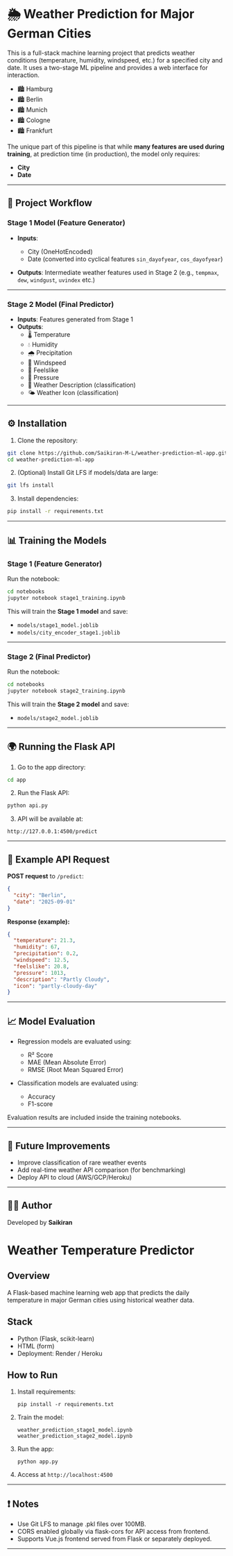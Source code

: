 # 🌦️ Weather Prediction for Major German Cities  

This is a full-stack machine learning project that predicts weather conditions (temperature, humidity, windspeed, etc.) for a specified city and date. It uses a two-stage ML pipeline and provides a web interface for interaction.

- 🏙️ Hamburg  
- 🏙️ Berlin  
- 🏙️ Munich  
- 🏙️ Cologne  
- 🏙️ Frankfurt  

The unique part of this pipeline is that while **many features are used during training**, at prediction time (in production), the model only requires:  

- **City**  
- **Date**  

---

## 🧠 Project Workflow  

### **Stage 1 Model (Feature Generator)**  
- **Inputs**:  
  - City (OneHotEncoded)  
  - Date (converted into cyclical features `sin_dayofyear`, `cos_dayofyear`)  

- **Outputs**: Intermediate weather features used in Stage 2 (e.g., `tempmax`, `dew`, `windgust`, `uvindex` etc.)  

---

### **Stage 2 Model (Final Predictor)**  
- **Inputs**: Features generated from Stage 1  
- **Outputs**:  
  - 🌡 Temperature  
  - 💧 Humidity  
  - 🌧 Precipitation  
  - 🍃 Windspeed  
  - 🤒 Feelslike  
  - 🔽 Pressure  
  - 📝 Weather Description (classification)  
  - 🌤 Weather Icon (classification)  

---

## ⚙️ Installation  

1. Clone the repository:  
```bash
git clone https://github.com/Saikiran-M-L/weather-prediction-ml-app.git
cd weather-prediction-ml-app
```

2. (Optional) Install Git LFS if models/data are large:  
```bash
git lfs install
```

3. Install dependencies:  
```bash
pip install -r requirements.txt
```

---

## 📊 Training the Models  

### Stage 1 (Feature Generator)  
Run the notebook:  
```bash
cd notebooks
jupyter notebook stage1_training.ipynb
```

This will train the **Stage 1 model** and save:  
- `models/stage1_model.joblib`  
- `models/city_encoder_stage1.joblib`  

---

### Stage 2 (Final Predictor)  
Run the notebook:  
```bash
cd notebooks
jupyter notebook stage2_training.ipynb
```

This will train the **Stage 2 model** and save:  
- `models/stage2_model.joblib`  

---

## 🌍 Running the Flask API  

1. Go to the app directory:  
```bash
cd app
```

2. Run the Flask API:  
```bash
python api.py
```

3. API will be available at:  
```
http://127.0.0.1:4500/predict
```

---

## 📌 Example API Request  

**POST request** to `/predict`:  

```json
{
  "city": "Berlin",
  "date": "2025-09-01"
}
```

**Response (example):**  

```json
{
  "temperature": 21.3,
  "humidity": 67,
  "precipitation": 0.2,
  "windspeed": 12.5,
  "feelslike": 20.8,
  "pressure": 1013,
  "description": "Partly Cloudy",
  "icon": "partly-cloudy-day"
}
```

---

## 📈 Model Evaluation  

- Regression models are evaluated using:  
  - R² Score  
  - MAE (Mean Absolute Error)  
  - RMSE (Root Mean Squared Error)  

- Classification models are evaluated using:  
  - Accuracy  
  - F1-score  

Evaluation results are included inside the training notebooks.  

---

## 🔮 Future Improvements  

- Improve classification of rare weather events  
- Add real-time weather API comparison (for benchmarking)  
- Deploy API to cloud (AWS/GCP/Heroku)  

---

## 👨‍💻 Author  

Developed by **Saikiran**  
# Weather Temperature Predictor

## Overview
A Flask-based machine learning web app that predicts the daily temperature in major German cities using historical weather data.

## Stack
- Python (Flask, scikit-learn)
- HTML (form)
- Deployment: Render / Heroku

## How to Run
1. Install requirements:
   ```
   pip install -r requirements.txt
   ```

2. Train the model:
   ```
   weather_prediction_stage1_model.ipynb
   weather_prediction_stage2_model.ipynb

3. Run the app:
   ```
   python app.py
   ```

4. Access at `http://localhost:4500`

---

## ❗ Notes

- Use Git LFS to manage .pkl files over 100MB.
- CORS enabled globally via flask-cors for API access from frontend.
- Supports Vue.js frontend served from Flask or separately deployed.

---
